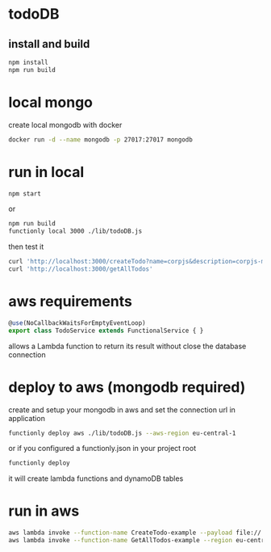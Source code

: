 # todoDB

## install and build
```sh
npm install
npm run build
```


# local mongo

create local mongodb with docker
```sh
docker run -d --name mongodb -p 27017:27017 mongodb
```

# run in local
```sh
npm start
```
or
```sh
npm run build
functionly local 3000 ./lib/todoDB.js
```
then test it
```sh
curl 'http://localhost:3000/createTodo?name=corpjs&description=corpjs-meetup&status=new'
curl 'http://localhost:3000/getAllTodos'
```

# aws requirements
```js
@use(NoCallbackWaitsForEmptyEventLoop)
export class TodoService extends FunctionalService { }
```
allows a Lambda function to return its result without close the database connection

# deploy to aws (mongodb required)
create and setup your mongodb in aws and set the connection url in application
```sh
functionly deploy aws ./lib/todoDB.js --aws-region eu-central-1
```
or if you configured a functionly.json in your project root
```sh
functionly deploy
```
it will create lambda functions and dynamoDB tables

# run in aws
```sh
aws lambda invoke --function-name CreateTodo-example --payload file://./content/todoPayload.json --region eu-central-1 ./dist/corpjs && cat ./dist/corpjs
aws lambda invoke --function-name GetAllTodos-example --region eu-central-1 ./dist/corpjs && cat ./dist/corpjs
```
